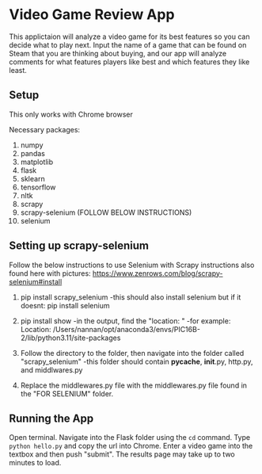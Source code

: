 # Video Game Review App

This applictaion will analyze a video game for its best features so you can decide what to play next. Input the name of a game that can be found on Steam that you are thinking about buying, and our app will analyze comments for what features players like best and which features they like least. 

## Setup

This only works with Chrome browser

Necessary packages:
1. numpy
2. pandas
3. matplotlib
4. flask
5. sklearn
6. tensorflow
7. nltk
8. scrapy
9. scrapy-selenium (FOLLOW BELOW INSTRUCTIONS)
10. selenium

## Setting up scrapy-selenium

Follow the below instructions to use Selenium with Scrapy
instructions also found here with pictures: https://www.zenrows.com/blog/scrapy-selenium#install

1. pip install scrapy_selenium
    -this should also install selenium but if it doesnt: pip install selenium
    
2. pip install show
    -in the output, find the "location: "
    -for example: Location: /Users/nannan/opt/anaconda3/envs/PIC16B-2/lib/python3.11/site-packages
    
3. Follow the directory to the folder, then navigate into the folder called "scrapy_selenium"
    -this folder should contain __pycache__, __init__.py, http.py, and middlwares.py
    
4. Replace the middlewares.py file with the middlewares.py file found in the "FOR SELENIUM" folder.

## Running the App

Open terminal. Navigate into the Flask folder using the `cd` command. Type `python hello.py` and copy the url into Chrome. Enter a video game into the textbox and then push "submit". The results page may take up to two minutes to load. 